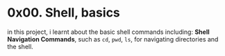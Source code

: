 # 0x00. Shell, basics

in this project, i learnt about the basic shell commands including: 
**Shell Navigation Commands**, such as `cd`, `pwd`, `ls`, for navigating 
directories and the shell. 
